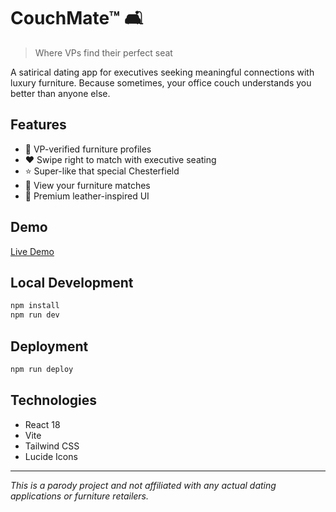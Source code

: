 # CouchMate™ 🛋️

> Where VPs find their perfect seat

A satirical dating app for executives seeking meaningful connections with luxury furniture. Because sometimes, your office couch understands you better than anyone else.

## Features

- 💼 VP-verified furniture profiles
- ❤️ Swipe right to match with executive seating
- ⭐ Super-like that special Chesterfield
- 💬 View your furniture matches
- 🎨 Premium leather-inspired UI

## Demo

[Live Demo](https://your-username.github.io/your-repo-name/)

## Local Development

```bash
npm install
npm run dev
```

## Deployment

```bash
npm run deploy
```

## Technologies

- React 18
- Vite
- Tailwind CSS
- Lucide Icons

---

*This is a parody project and not affiliated with any actual dating applications or furniture retailers.*
